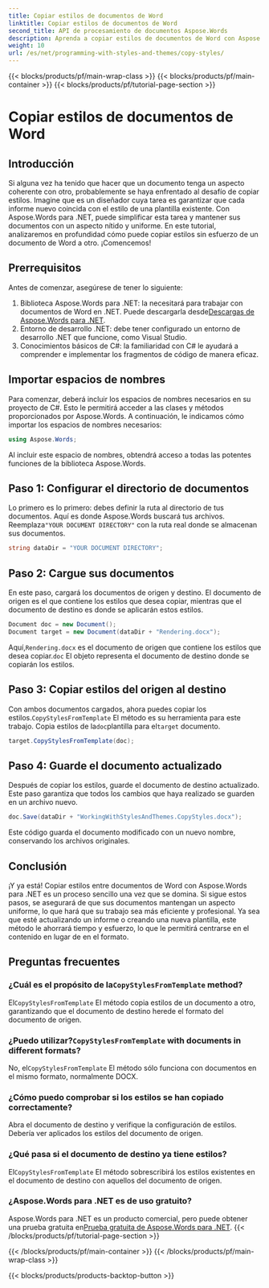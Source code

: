 ```yaml
---
title: Copiar estilos de documentos de Word
linktitle: Copiar estilos de documentos de Word
second_title: API de procesamiento de documentos Aspose.Words
description: Aprenda a copiar estilos de documentos de Word con Aspose.Words para .NET. Siga nuestra guía paso a paso para garantizar un formato de documento uniforme sin esfuerzo.
weight: 10
url: /es/net/programming-with-styles-and-themes/copy-styles/
---
```


{{< blocks/products/pf/main-wrap-class >}}
{{< blocks/products/pf/main-container >}}
{{< blocks/products/pf/tutorial-page-section >}}

# Copiar estilos de documentos de Word

## Introducción

Si alguna vez ha tenido que hacer que un documento tenga un aspecto coherente con otro, probablemente se haya enfrentado al desafío de copiar estilos. Imagine que es un diseñador cuya tarea es garantizar que cada informe nuevo coincida con el estilo de una plantilla existente. Con Aspose.Words para .NET, puede simplificar esta tarea y mantener sus documentos con un aspecto nítido y uniforme. En este tutorial, analizaremos en profundidad cómo puede copiar estilos sin esfuerzo de un documento de Word a otro. ¡Comencemos!

## Prerrequisitos

Antes de comenzar, asegúrese de tener lo siguiente:

1.  Biblioteca Aspose.Words para .NET: la necesitará para trabajar con documentos de Word en .NET. Puede descargarla desde[Descargas de Aspose.Words para .NET](https://releases.aspose.com/words/net/).
2. Entorno de desarrollo .NET: debe tener configurado un entorno de desarrollo .NET que funcione, como Visual Studio.
3. Conocimientos básicos de C#: la familiaridad con C# le ayudará a comprender e implementar los fragmentos de código de manera eficaz.

## Importar espacios de nombres

Para comenzar, deberá incluir los espacios de nombres necesarios en su proyecto de C#. Esto le permitirá acceder a las clases y métodos proporcionados por Aspose.Words. A continuación, le indicamos cómo importar los espacios de nombres necesarios:

```csharp
using Aspose.Words;
```

Al incluir este espacio de nombres, obtendrá acceso a todas las potentes funciones de la biblioteca Aspose.Words.

## Paso 1: Configurar el directorio de documentos

 Lo primero es lo primero: debes definir la ruta al directorio de tus documentos. Aquí es donde Aspose.Words buscará tus archivos. Reemplaza`"YOUR DOCUMENT DIRECTORY"` con la ruta real donde se almacenan sus documentos.

```csharp
string dataDir = "YOUR DOCUMENT DIRECTORY";
```

## Paso 2: Cargue sus documentos

En este paso, cargará los documentos de origen y destino. El documento de origen es el que contiene los estilos que desea copiar, mientras que el documento de destino es donde se aplicarán estos estilos. 

```csharp
Document doc = new Document();
Document target = new Document(dataDir + "Rendering.docx");
```

 Aquí,`Rendering.docx` es el documento de origen que contiene los estilos que desea copiar.`doc` El objeto representa el documento de destino donde se copiarán los estilos.

## Paso 3: Copiar estilos del origen al destino

 Con ambos documentos cargados, ahora puedes copiar los estilos.`CopyStylesFromTemplate` El método es su herramienta para este trabajo. Copia estilos de la`doc`plantilla para el`target` documento.

```csharp
target.CopyStylesFromTemplate(doc);
```

## Paso 4: Guarde el documento actualizado

Después de copiar los estilos, guarde el documento de destino actualizado. Este paso garantiza que todos los cambios que haya realizado se guarden en un archivo nuevo.

```csharp
doc.Save(dataDir + "WorkingWithStylesAndThemes.CopyStyles.docx");
```

Este código guarda el documento modificado con un nuevo nombre, conservando los archivos originales.

## Conclusión

¡Y ya está! Copiar estilos entre documentos de Word con Aspose.Words para .NET es un proceso sencillo una vez que se domina. Si sigue estos pasos, se asegurará de que sus documentos mantengan un aspecto uniforme, lo que hará que su trabajo sea más eficiente y profesional. Ya sea que esté actualizando un informe o creando una nueva plantilla, este método le ahorrará tiempo y esfuerzo, lo que le permitirá centrarse en el contenido en lugar de en el formato.

## Preguntas frecuentes

###  ¿Cuál es el propósito de la`CopyStylesFromTemplate` method?  
 El`CopyStylesFromTemplate` El método copia estilos de un documento a otro, garantizando que el documento de destino herede el formato del documento de origen.

###  ¿Puedo utilizar?`CopyStylesFromTemplate` with documents in different formats?  
 No, el`CopyStylesFromTemplate` El método sólo funciona con documentos en el mismo formato, normalmente DOCX.

### ¿Cómo puedo comprobar si los estilos se han copiado correctamente?  
Abra el documento de destino y verifique la configuración de estilos. Debería ver aplicados los estilos del documento de origen.

### ¿Qué pasa si el documento de destino ya tiene estilos?  
 El`CopyStylesFromTemplate` El método sobrescribirá los estilos existentes en el documento de destino con aquellos del documento de origen.

### ¿Aspose.Words para .NET es de uso gratuito?  
 Aspose.Words para .NET es un producto comercial, pero puede obtener una prueba gratuita en[Prueba gratuita de Aspose.Words para .NET](https://releases.aspose.com/).
{{< /blocks/products/pf/tutorial-page-section >}}

{{< /blocks/products/pf/main-container >}}
{{< /blocks/products/pf/main-wrap-class >}}

{{< blocks/products/products-backtop-button >}}
